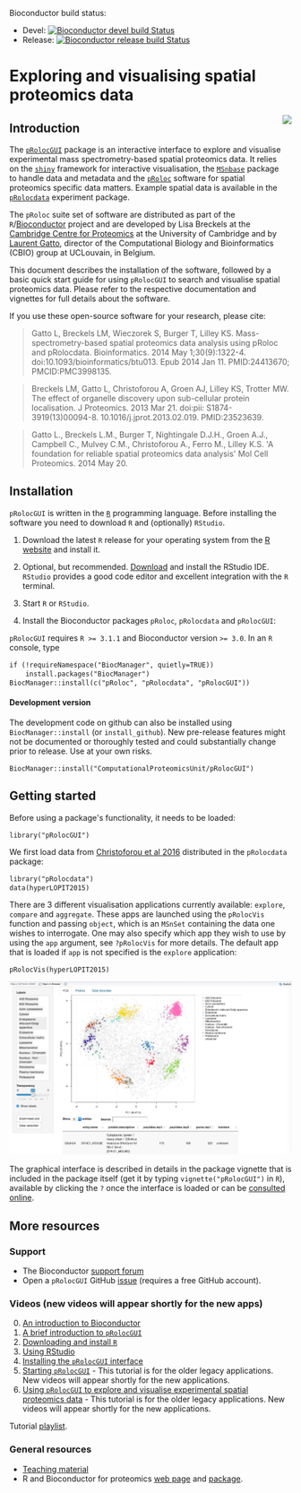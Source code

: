 Bioconductor build status:
- Devel: [![Bioconductor devel build Status](http://bioconductor.org/shields/build/devel/bioc/pRolocGUI.svg)](http://bioconductor.org/packages/devel/bioc/html/pRolocGUI.html)
- Release: [![Bioconductor release build Status](http://bioconductor.org/shields/build/release/bioc/pRolocGUI.svg)](http://bioconductor.org/packages/release/bioc/html/pRolocGUI.html)

Exploring and visualising spatial proteomics data
=================================================

<img align = "right" src="https://raw.githubusercontent.com/Bioconductor/BiocStickers/master/pRoloc/pRolocGUI.png" height="200">

## Introduction

The
[`pRolocGUI`](http://www.bioconductor.org/packages/devel/bioc/html/pRolocGUI.html)
package is an interactive interface to explore and visualise
experimental mass spectrometry-based spatial proteomics data. It
relies on the [`shiny`](http://shiny.rstudio.com/) framework for
interactive visualisation, the
[`MSnbase`](http://www.bioconductor.org/packages/release/bioc/html/MSnbase.html)
package to handle data and metadata and the
[`pRoloc`](http://www.bioconductor.org/packages/release/bioc/html/pRoloc.html)
software for spatial proteomics specific data matters. Example spatial
data is available in the
[`pRolocdata`](http://bioconductor.org/packages/release/data/experiment/html/pRolocdata.html)
experiment package.


The `pRoloc` suite set of software are distributed as part of the
`R`/[Bioconductor](http://bioconductor.org/) project and are developed
by Lisa Breckels at the [Cambridge Centre for Proteomics](http://proteomics.bio.cam.ac.uk)
at the University of Cambridge and by [Laurent Gatto](http://lgatto.github.io/),
director of the Computational Biology and Bioinformatics (CBIO) group
at UCLouvain, in Belgium.

This document describes the installation of the software, followed by
a basic quick start guide for using `pRolocGUI` to search and
visualise spatial proteomics data. Please refer to the respective
documentation and vignettes for full details about the software.

If you use these open-source software for your research, please cite:

>  Gatto L, Breckels LM, Wieczorek S, Burger T, Lilley KS.
>  Mass-spectrometry-based spatial proteomics data analysis using
>  pRoloc and pRolocdata. Bioinformatics. 2014 May 1;30(9):1322-4.
>  doi:10.1093/bioinformatics/btu013. Epub 2014 Jan 11. PMID:24413670;
>  PMCID:PMC3998135.

>  Breckels LM, Gatto L, Christoforou A, Groen AJ, Lilley KS, Trotter
>  MW. The effect of organelle discovery upon sub-cellular protein
>  localisation. J Proteomics. 2013 Mar 21. doi:pii:
>  S1874-3919(13)00094-8. 10.1016/j.jprot.2013.02.019. PMID:23523639.

>  Gatto L., Breckels L.M., Burger T, Nightingale D.J.H., Groen A.J.,
>  Campbell C., Mulvey C.M., Christoforou A., Ferro M., Lilley K.S. 'A
>  foundation for reliable spatial proteomics data analysis' Mol Cell
>  Proteomics. 2014 May 20.

## Installation

`pRolocGUI` is written in the [`R`](http://www.r-project.org/)
programming language. Before installing the software you need to
download `R` and (optionally) `RStudio`.

1) Download the latest `R` release for your operating system from the
[R website](http://www.r-project.org/) and install it.

2) Optional, but
recommended. [Download](http://www.rstudio.com/products/rstudio/download/)
and install the RStudio IDE. `RStudio` provides a good code editor and
excellent integration with the `R` terminal.

3) Start `R` or `RStudio`.

4) Install the Bioconductor packages `pRoloc`, `pRolocdata` and
`pRolocGUI`:

`pRolocGUI` requires `R >= 3.1.1` and Bioconductor version `>= 3.0`.
In an `R` console, type

```
if (!requireNamespace("BiocManager", quietly=TRUE))
	install.packages("BiocManager")
BiocManager::install(c("pRoloc", "pRolocdata", "pRolocGUI"))
```

#### Development version

The development code on github can also be installed using
`BiocManager::install` (or `install_github`). New pre-release features
might not be documented or thoroughly tested and could substantially
change prior to release. Use at your own risks.

```
BiocManager::install("ComputationalProteomicsUnit/pRolocGUI")
```

## Getting started

Before using a package's functionality, it needs to be loaded:

```
library("pRolocGUI")
```

We first load data from
[Christoforou et al 2016](http://www.nature.com/ncomms/2016/160112/ncomms9992/full/ncomms9992.html)
distributed in the `pRolocdata` package:

```
library("pRolocdata")
data(hyperLOPIT2015)
```

There are 3 different visualisation applications currently
available: `explore`, `compare` and `aggregate`.
These apps are launched using the `pRolocVis` function and
passing `object`, which is an `MSnSet` containing the data
one wishes to interrogate. One may also specify which app
they wish to use by using the `app` argument, see `?pRolocVis`
for more details. The default app that is loaded if
`app` is not specified is the `explore` application:

```
pRolocVis(hyperLOPIT2015)
```

![Screenshot - PCA](https://raw.githubusercontent.com/ComputationalProteomicsUnit/pRolocGUI/master/vignettes/figures/SS_PCA1.jpg)

The graphical interface is described in details in the package
vignette that is included in the package itself (get it by typing
`vignette("pRolocGUI")` in `R`), available by clicking the `?` once
the interface is loaded or can be
[consulted online](http://bioconductor.org/packages/devel/bioc/vignettes/pRolocGUI/inst/doc/pRolocGUI.html).

## More resources

### Support

* The Bioconductor [support forum](https://support.bioconductor.org/)
* Open a `pRolocGUI` GitHub
  [issue](https://github.com/ComputationalProteomicsUnit/pRolocGUI/issues)
  (requires a free GitHub account).

### Videos (new videos will appear shortly for the new apps)

0. [An introduction to Bioconductor](https://www.youtube.com/watch?v=dg6NvmMVQ3I)
1. [A brief introduction to `pRolocGUI`](http://youtu.be/zXtiiAoB_vM)
2. [Downloading and install `R`](http://youtu.be/qHMUnZnrkdA)
3. [Using RStudio](http://youtu.be/vlSbKf0OK3g)
4. [Installing the `pRolocGUI` interface](http://youtu.be/_VmAZF1g_O4)
5. [Starting `pRolocGUI`](http://youtu.be/24gntTd133w) - This tutorial is for the older legacy applications. New videos will appear shortly for the new applications.
6. [Using `pRolocGUI` to explore and visualise experimental spatial proteomics data](http://youtu.be/cG3PEQ-uWhM) - This tutorial is for the older legacy applications. New videos will appear shortly for the new applications.

Tutorial [playlist](https://www.youtube.com/watch?v=qHMUnZnrkdA&list=PLvIXxpatSLA2loV5Srs2VBpJIYUlVJ4ow).

### General resources

- [Teaching material](http://lgatto.github.io/TeachingMaterial/)
- R and Bioconductor for proteomics
  [web page](http://lgatto.github.io/RforProteomics/) and
  [package](http://www.bioconductor.org/packages/release/data/experiment/html/RforProteomics.html).
